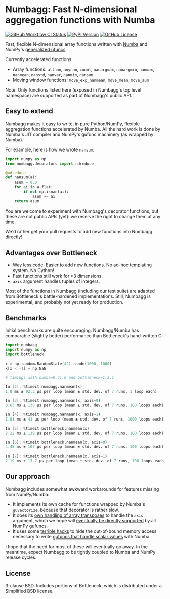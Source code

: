 # Numbagg: Fast N-dimensional aggregation functions with Numba

[![GitHub Workflow CI Status](https://img.shields.io/github/workflow/status/numbagg/numbagg/Test?logo=github&style=for-the-badge)]((https://github.com/numbagg/numbagg/actions?query=workflow%3ATest))
[![PyPI Version](https://img.shields.io/pypi/v/numbagg?style=for-the-badge)](https://pypi.python.org/pypi/numbagg/)
[![GitHub License](https://img.shields.io/github/license/numbagg/numbagg?style=for-the-badge)](https://github.com/numbagg/numbagg/blob/main/LICENSE)

Fast, flexible N-dimensional array functions written with
[Numba](https://github.com/numba/numba) and NumPy's [generalized
ufuncs](http://docs.scipy.org/doc/numpy/reference/c-api.generalized-ufuncs.html).

Currently accelerated functions:

- Array functions: `allnan`, `anynan`, `count`, `nanargmax`,
    `nanargmin`, `nanmax`, `nanmean`, `nanstd`, `nanvar`, `nanmin`,
    `nansum`
- Moving window functions: `move_exp_nanmean`, `move_mean`, `move_sum`

Note: Only functions listed here (exposed in Numbagg's top level namespace) are
supported as part of Numbagg's public API.

## Easy to extend

Numbagg makes it easy to write, in pure Python/NumPy, flexible aggregation
functions accelerated by Numba. All the hard work is done by Numba's JIT
compiler and NumPy's gufunc machinery (as wrapped by Numba).

For example, here is how we wrote `nansum`:

```python
import numpy as np
from numbagg.decorators import ndreduce

@ndreduce
def nansum(a):
    asum = 0.0
    for ai in a.flat:
        if not np.isnan(ai):
            asum += ai
    return asum
```

You are welcome to experiment with Numbagg's decorator functions, but these are
not public APIs (yet): we reserve the right to change them at any time.

We'd rather get your pull requests to add new functions into Numbagg directly!

## Advantages over Bottleneck

- Way less code. Easier to add new functions. No ad-hoc templating
    system. No Cython!
- Fast functions still work for >3 dimensions.
- `axis` argument handles tuples of integers.

Most of the functions in Numbagg (including our test suite) are adapted from
Bottleneck's battle-hardened implementations. Still, Numbagg is experimental,
and probably not yet ready for production.

## Benchmarks

Initial benchmarks are quite encouraging. Numbagg/Numba has comparable (slightly
better) performance than Bottleneck's hand-written C:

```python
import numbagg
import numpy as np
import bottleneck

x = np.random.RandomState(42).randn(1000, 1000)
x[x < -1] = np.NaN

# timings with numba=0.41.0 and bottleneck=1.2.1

In [2]: %timeit numbagg.nanmean(x)
1.8 ms ± 92.3 µs per loop (mean ± std. dev. of 7 runs, 1 loop each)

In [3]: %timeit numbagg.nanmean(x, axis=0)
3.63 ms ± 136 µs per loop (mean ± std. dev. of 7 runs, 100 loops each)

In [4]: %timeit numbagg.nanmean(x, axis=1)
1.81 ms ± 41 µs per loop (mean ± std. dev. of 7 runs, 1000 loops each)

In [5]: %timeit bottleneck.nanmean(x)
2.22 ms ± 119 µs per loop (mean ± std. dev. of 7 runs, 100 loops each)

In [6]: %timeit bottleneck.nanmean(x, axis=0)
4.45 ms ± 107 µs per loop (mean ± std. dev. of 7 runs, 100 loops each)

In [7]: %timeit bottleneck.nanmean(x, axis=1)
2.19 ms ± 13.7 µs per loop (mean ± std. dev. of 7 runs, 100 loops each)
```

## Our approach

Numbagg includes somewhat awkward workarounds for features missing from
NumPy/Numba:

- It implements its own cache for functions wrapped by Numba's
  `guvectorize`, because that decorator is rather slow.
- It does its [own handling of array
  transposes](https://github.com/numbagg/numbagg/blob/master/numbagg/decorators.py#L69)
  to handle the `axis` argument, which we hope will [eventually be
  directly supported](https://github.com/numpy/numpy/issues/5197) by
  all NumPy gufuncs.
- It uses some [terrible
  hacks](https://github.com/numbagg/numbagg/blob/master/numbagg/transform.py) to
  hide the out-of-bound memory access necessary to write [gufuncs that handle
  scalar
  values](https://github.com/numba/numba/blob/master/numba/tests/test_guvectorize_scalar.py)
  with Numba.

I hope that the need for most of these will eventually go away. In the meantime,
expect Numbagg to be tightly coupled to Numba and NumPy release cycles.

## License

3-clause BSD. Includes portions of Bottleneck, which is distributed under a
Simplified BSD license.
